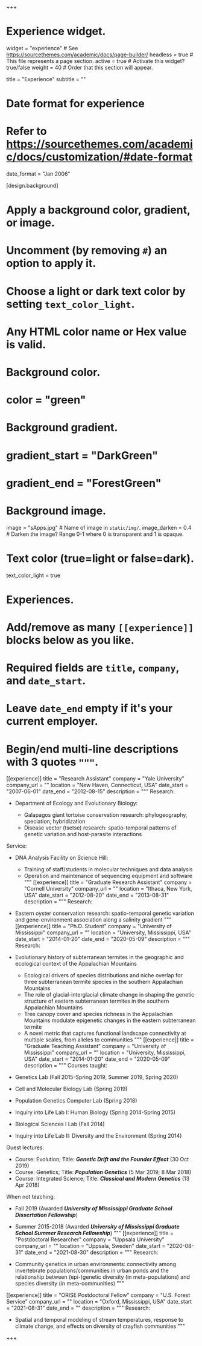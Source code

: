 +++
# Experience widget.
widget = "experience"  # See https://sourcethemes.com/academic/docs/page-builder/
headless = true  # This file represents a page section.
active = true  # Activate this widget? true/false
weight = 40  # Order that this section will appear.

title = "Experience"
subtitle = ""

# Date format for experience
#   Refer to https://sourcethemes.com/academic/docs/customization/#date-format
date_format = "Jan 2006"

[design.background]
  # Apply a background color, gradient, or image.
  #   Uncomment (by removing `#`) an option to apply it.
  #   Choose a light or dark text color by setting `text_color_light`.
  #   Any HTML color name or Hex value is valid.

  # Background color.
  # color = "green"
  
  # Background gradient.
  # gradient_start = "DarkGreen"
  # gradient_end = "ForestGreen"
  
  # Background image.
   image = "sApps.jpg"  # Name of image in `static/img/`.
   image_darken = 0.4  # Darken the image? Range 0-1 where 0 is transparent and 1 is opaque.

  # Text color (true=light or false=dark).
   text_color_light = true  
  
# Experiences.
#   Add/remove as many `[[experience]]` blocks below as you like.
#   Required fields are `title`, `company`, and `date_start`.
#   Leave `date_end` empty if it's your current employer.
#   Begin/end multi-line descriptions with 3 quotes `"""`.
[[experience]]
  title = "Research Assistant"
  company = "Yale University"
  company_url = ""
  location = "New Haven, Connecticut, USA"
  date_start = "2007-06-01"
  date_end = "2012-08-15"
  description = """
  Research:

  * Department of Ecology and Evolutionary Biology:
   
      * Galapagos giant tortoise conservation research: phylogeography, speciation, hybridization
      * Disease vector (tsetse) research: spatio-temporal patterns of genetic variation and host-parasite interactions
   
  Service:
  
  * DNA Analysis Facility on Science Hill:
  
      * Training of staff/students in molecular techniques and data analysis
      * Operation and maintenance of sequencing equipment and software
  """
[[experience]]
  title = "Graduate Research Assistant"
  company = "Cornell University"
  company_url = ""
  location = "Ithaca, New York, USA"
  date_start = "2012-08-20"
  date_end = "2013-08-31"
  description = """
  Research:
  
  * Eastern oyster conservation research: spatio-temporal genetic variation and gene-environment association along a salinity gradient
  """
[[experience]]
  title = "Ph.D. Student"
  company = "University of Mississippi"
  company_url = ""
  location = "University, Mississippi, USA"
  date_start = "2014-01-20"
  date_end = "2020-05-09"
  description = """
  Research:
  
  * Evolutionary history of subterranean termites in the geographic and ecological context of the Appalachian Mountains
  
      * Ecological drivers of species distributions and niche overlap for three subterranean termite species in the southern Appalachian Mountains
      * The role of glacial-interglacial climate change in shaping the genetic structure of eastern subterranean termites in the southern Appalachian Mountains
      * Tree canopy cover and species richness in the Appalachian Mountains modulate epigenetic changes in the eastern subterranean termite
      * A novel metric that captures functional landscape connectivity at multiple scales, from alleles to communities
  """
[[experience]]
  title = "Graduate Teaching Assistant"
  company = "University of Mississippi"
  company_url = ""
  location = "University, Mississippi, USA"
  date_start = "2014-01-20"
  date_end = "2020-05-09"
  description = """
  Courses taught:
  
  * Genetics Lab (Fall 2015-Spring 2019, Summer 2019, Spring 2020)
  * Cell and Molecular Biology Lab (Spring 2019)
  * Population Genetics Computer Lab (Spring 2018)  
  * Inquiry into Life Lab I: Human Biology (Spring 2014-Spring 2015)
  * Biological Sciences I Lab (Fall 2014)
  * Inquiry into Life Lab II: Diversity and the Environment (Spring 2014)
  
  Guest lectures:
  
  * Course: Evolution; Title: <b><i>Genetic Drift and the Founder Effect</i></b> (30 Oct 2019)
  * Course: Genetics; Title: <b><i>Population Genetics</i></b> (5 Mar 2019; 8 Mar 2018)
  * Course: Integrated Science; Title: <b><i>Classical and Modern Genetics</i></b> (13 Apr 2018)
  
  When not teaching:
    
  * Fall 2019 (Awarded <b><i>University of Mississippi Graduate School Dissertation Fellowship</i></b>)
  * Summer 2015-2018 (Awarded <b><i>University of Mississippi Graduate School Summer Research Fellowship</i></b>)
  """
[[experience]]
  title = "Postdoctoral Researcher"
  company = "Uppsala University"
  company_url = ""
  location = "Uppsala, Sweden"
  date_start = "2020-08-31"
  date_end = "2021-08-30"
  description = """
  Research:
  
  * Community genetics in urban environments: connectivity among invertebrate populations/communities in urban ponds and the relationship between (epi-)genetic diversity (in meta-populations) and species diversity (in meta-communities)
  """

[[experience]]
  title = "ORISE Postdoctoral Fellow"
  company = "U.S. Forest Service"
  company_url = ""
  location = "Oxford, Mississippi, USA"
  date_start = "2021-08-31"
  date_end = ""
  description = """
  Research:
  
  * Spatial and temporal modeling of stream temperatures, response to climate change, and effects on diversity of crayfish communities
  """

+++
